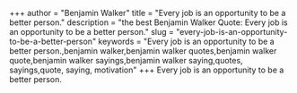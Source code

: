 +++
author = "Benjamin Walker"
title = "Every job is an opportunity to be a better person."
description = "the best Benjamin Walker Quote: Every job is an opportunity to be a better person."
slug = "every-job-is-an-opportunity-to-be-a-better-person"
keywords = "Every job is an opportunity to be a better person.,benjamin walker,benjamin walker quotes,benjamin walker quote,benjamin walker sayings,benjamin walker saying,quotes, sayings,quote, saying, motivation"
+++
Every job is an opportunity to be a better person.
